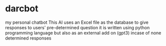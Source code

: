 # darcbot
my personal chatbot 
This AI uses an Excel file as the database to give responses to users' pre-determined question
it is written using python programming language
but also as an external add on (gpt3) incase of none determined responses
